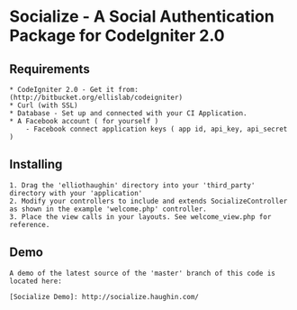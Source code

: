 Socialize - A Social Authentication Package for CodeIgniter 2.0
===============================================================

Requirements
------------

	* CodeIgniter 2.0 - Get it from: (http://bitbucket.org/ellislab/codeigniter)
	* Curl (with SSL)
	* Database - Set up and connected with your CI Application.
	* A Facebook account ( for yourself )
		- Facebook connect application keys ( app id, api_key, api_secret )

Installing
----------

	1. Drag the 'elliothaughin' directory into your 'third_party' directory with your 'application'
	2. Modify your controllers to include and extends SocializeController as shown in the example 'welcome.php' controller.
	3. Place the view calls in your layouts. See welcome_view.php for reference.
	
Demo
----

	A demo of the latest source of the 'master' branch of this code is located here:
	
	[Socialize Demo]: http://socialize.haughin.com/ 
